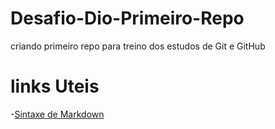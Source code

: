 # Desafio-Dio-Primeiro-Repo
criando primeiro repo para treino dos estudos de Git e GitHub

# links Uteis 
 -[Sintaxe de Markdown]( https://www.markdownguide.org/getting-started/)
